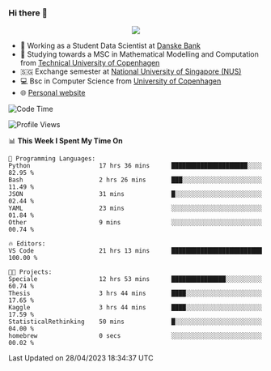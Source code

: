 ### Hi there 👋

<p align="center">
  <img src="https://media4.giphy.com/media/3ohzdKy5Z8TChSDuiA/giphy.gif?cid=ecf05e47r69cojk56gup9q8mep9liy48s94dn2uxsfh6fv39&rid=giphy.gif&ct=g" />
</p>

* 🏦 Working as a Student Data Scientist at [Danske Bank](https://danskebank.dk)
* 🧮 Studying towards a MSC in Mathematical Modelling and Computation from [Technical University of Copenhagen](https://www.dtu.dk)
* 🇸🇬 Exchange semester at [National University of Singapore (NUS)](https://www.nus.edu.sg)
* 💻 Bsc in Computer Science from [University of Copenhagen](https://www.ku.dk/english/)
* 🌐 [Personal website](https://fiskehandleren.github.io/carl-website/) 

<!--START_SECTION:waka-->
![Code Time](http://img.shields.io/badge/Code%20Time-269%20hrs%2038%20mins-blue)

![Profile Views](http://img.shields.io/badge/Profile%20Views-0-blue)

📊 **This Week I Spent My Time On** 

```text
💬 Programming Languages: 
Python                   17 hrs 36 mins      █████████████████████░░░░   82.95 % 
Bash                     2 hrs 26 mins       ███░░░░░░░░░░░░░░░░░░░░░░   11.49 % 
JSON                     31 mins             █░░░░░░░░░░░░░░░░░░░░░░░░   02.44 % 
YAML                     23 mins             ░░░░░░░░░░░░░░░░░░░░░░░░░   01.84 % 
Other                    9 mins              ░░░░░░░░░░░░░░░░░░░░░░░░░   00.74 % 

🔥 Editors: 
VS Code                  21 hrs 13 mins      █████████████████████████   100.00 % 

🐱‍💻 Projects: 
Speciale                 12 hrs 53 mins      ███████████████░░░░░░░░░░   60.74 % 
Thesis                   3 hrs 44 mins       ████░░░░░░░░░░░░░░░░░░░░░   17.65 % 
Kaggle                   3 hrs 44 mins       ████░░░░░░░░░░░░░░░░░░░░░   17.59 % 
StatisticalRethinking    50 mins             █░░░░░░░░░░░░░░░░░░░░░░░░   04.00 % 
homebrew                 0 secs              ░░░░░░░░░░░░░░░░░░░░░░░░░   00.02 % 
```


 Last Updated on 28/04/2023 18:34:37 UTC
<!--END_SECTION:waka-->
